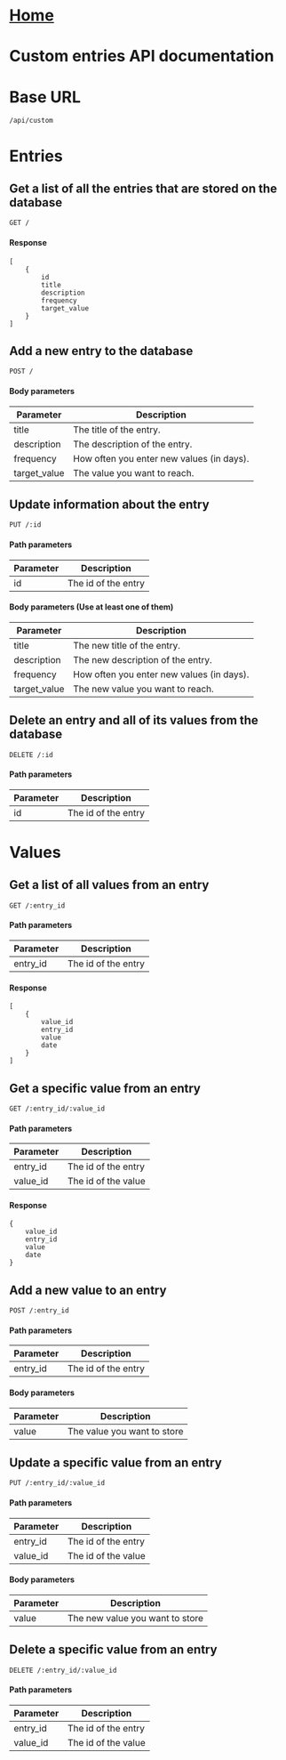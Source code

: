# [Home](../README.md)
# Custom entries API documentation

# Base URL
    /api/custom



# Entries

## Get a list of all the entries that are stored on the database
`GET /`
#### Response
````
[
    {
        id
        title
        description
        frequency
        target_value
    }
]
````



## Add a new entry to the database
`POST /`
#### Body parameters
Parameter | Description
--- | ---
title | The title of the entry.
description | The description of the entry.
frequency | How often you enter new values (in days). 
target_value | The value you want to reach.



## Update information about the entry
`PUT /:id`
#### Path parameters
Parameter | Description
--- | ---
id | The id of the entry

#### Body parameters (Use at least one of them)
Parameter | Description
--- | ---
title | The new title of the entry.
description | The new description of the entry.
frequency | How often you enter new values (in days).
target_value | The new value you want to reach.



## Delete an entry and all of its values from the database
`DELETE /:id`
#### Path parameters
Parameter | Description
--- | ---
id | The id of the entry



# Values

## Get a list of all values from an entry
`GET /:entry_id`  
#### Path parameters
Parameter | Description
--- | ---
entry_id | The id of the entry

#### Response
````
[
    {
        value_id
        entry_id
        value
        date
    }
]
````



## Get a specific value from an entry
`GET /:entry_id/:value_id`
#### Path parameters
Parameter | Description
--- | ---
entry_id | The id of the entry
value_id | The id of the value

#### Response
````
{
    value_id
    entry_id
    value
    date
}
````



## Add a new value to an entry
`POST /:entry_id`  
#### Path parameters
Parameter | Description
--- | ---
entry_id | The id of the entry

#### Body parameters
Parameter | Description
--- | ---
value | The value you want to store



## Update a specific value from an entry
`PUT /:entry_id/:value_id`
#### Path parameters
Parameter | Description
--- | ---
entry_id | The id of the entry
value_id | The id of the value

#### Body parameters
Parameter | Description
--- | ---
value | The new value you want to store



## Delete a specific value from an entry
`DELETE /:entry_id/:value_id`
#### Path parameters
Parameter | Description
--- | ---
entry_id | The id of the entry
value_id | The id of the value